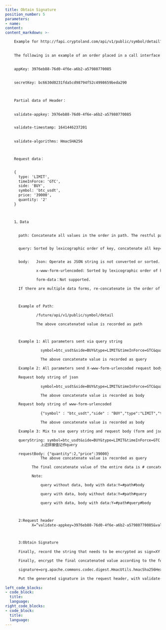 ```yaml
---
title: Obtain Signature
position_number: 5
parameters:
- name:
content:
content_markdown: >-

    Example for http://fapi.cryptoland.com/api/v1/public/symbol/detail?symbol=btc_usdt
    
    
    The following is an example of an order placed in a call interface using echo openssl and curl tools in a Linux bash environment. Appkey, secret for demonstration purposes only:
    
    
    appKey: 3976eb88-76d0-4f6e-a6b2-a57980770085
    

    secretKey: bc6630d0231fda5cd98794f52c4998659beda290
    


    Partial data of Header：
    
    
    validate-appkey: 3976eb88-76d0-4f6e-a6b2-a57980770085


    validate-timestamp: 1641446237201
    
    
    validate-algorithms: HmacSHA256



    Request data：


    {
      type: 'LIMIT',
      timeInForce: 'GTC',
      side: 'BUY',
      symbol: 'btc_usdt',
      price: '39000',
      quantity: '2'
    }



    1、Data

    
      path: Concatenate all values in the order in path. The restful path in the form of /test/{var1}/{var2}/ will be spliced according to the actual parameters filled in, for example: /sign/test/bb/aa


      query: Sorted by lexicographic order of key, concatenate all key=value. Example: userName=dfdfdf&password=ggg


      body:   Json: Operate as JSON string is not converted or sorted.

              x-www-form-urlencoded: Sorted by lexicographic order of key, concatenate all key=value. Example: userName=dfdfdf&password=ggg　

              form-data：Not supported.

      If there are multiple data forms, re-concatenate in the order of path, query, and body to obtain the concatenate value of all data.



      Example of Path:

              /future/api/v1/public/symbol/detail

              The above concatenated value is recorded as path



      Example 1: All parameters sent via query string

                symbol=btc_usdt&side=BUY&type=LIMIT&timeInForce=GTC&quantity=1&price=0.1

                The above concatenate value is recorded as query

      Example 2: All parameters send X-www-form-urlencoded request body string via the request body

      Request body string of json
      
                symbol=btc_usdt&side=BUY&type=LIMIT&timeInForce=GTC&quantity=1&price=0.1

                The above concatenate value is recorded as body

      Request body string of www-form-urlencoded
      
                {"symbol" : "btc_usdt","side" : "BUY","type":"LIMIT","timeInForce":"GTC","quantity":2,"price":39000}

                The above concatenate value is recorded as body

      Example 3: Mix to use query string and request body (form and json format)

      queryString: symbol=btc_usdt&side=BUY&type=LIMIT&timeInForce=GTC
                上述拼接值记作query

      requestBody: {"quantity":2,"price":39000}
                The above concatenate value is recorded as query

            The final concatenate value of the entire data is # concatenated with path, query, and body and form #path, #query, and #body. The finalconcatenate value is recorded asY=#path#query#body。

            Note:

                query without data, body with data:Y=#path#body

                query with data, body without data:Y=#path#query

                query with data, body with data:Y=#path#query#body



      2:Request header
            X=”validate-appkey=3976eb88-76d0-4f6e-a6b2-a57980770085&validate-timestamp=1641446237201”



      3:Obtain Signature
      
      Finally, record the string that needs to be encrypted as sign=XY

      Finally, encrypt the final concatenated value according to the following method to obtain a signature.

      signature=org.apache.commons.codec.digest.HmacUtils.hmacSha256Hex(secretkey, sign);

      Put the generated signature in the request header, with validate-signature as the key and singature as the value.
      
left_code_blocks:
- code_block:
  title:
  language:
right_code_blocks:
- code_block:
  title:
  language:
---
```

